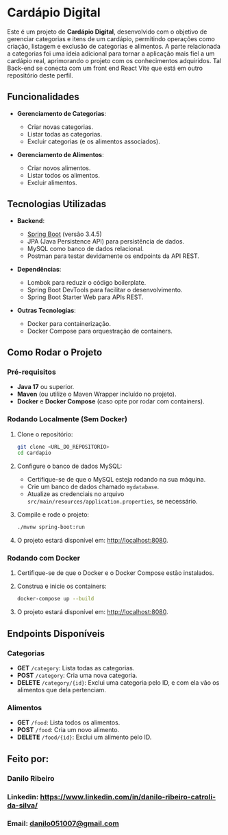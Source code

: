 # Cardápio Digital

Este é um projeto de **Cardápio Digital**, desenvolvido com o objetivo de gerenciar categorias e itens de um cardápio, permitindo operações como criação, listagem e exclusão de categorias e alimentos. A parte relacionada a categorias foi uma ideia adicional para tornar a aplicação mais fiel a um cardápio real, aprimorando o projeto com os conhecimentos adquiridos. Tal Back-end se conecta com um front end React Vite que está em outro repositório deste perfil.

## Funcionalidades

- **Gerenciamento de Categorias**:
  - Criar novas categorias.
  - Listar todas as categorias.
  - Excluir categorias (e os alimentos associados).

- **Gerenciamento de Alimentos**:
  - Criar novos alimentos.
  - Listar todos os alimentos.
  - Excluir alimentos.

## Tecnologias Utilizadas

- **Backend**:
  - [Spring Boot](https://spring.io/projects/spring-boot) (versão 3.4.5)
  - JPA (Java Persistence API) para persistência de dados.
  - MySQL como banco de dados relacional.
  - Postman para testar devidamente os endpoints da API REST.

- **Dependências**:
  - Lombok para reduzir o código boilerplate.
  - Spring Boot DevTools para facilitar o desenvolvimento.
  - Spring Boot Starter Web para APIs REST.

- **Outras Tecnologias**:
  - Docker para containerização.
  - Docker Compose para orquestração de containers.

## Como Rodar o Projeto

### Pré-requisitos

- **Java 17** ou superior.
- **Maven** (ou utilize o Maven Wrapper incluído no projeto).
- **Docker** e **Docker Compose** (caso opte por rodar com containers).

### Rodando Localmente (Sem Docker)

1. Clone o repositório:
   ```bash
   git clone <URL_DO_REPOSITORIO>
   cd cardapio
   ```

2. Configure o banco de dados MySQL:
   - Certifique-se de que o MySQL esteja rodando na sua máquina.
   - Crie um banco de dados chamado `mydatabase`.
   - Atualize as credenciais no arquivo `src/main/resources/application.properties`, se necessário.

3. Compile e rode o projeto:
   ```bash
   ./mvnw spring-boot:run
   ```

4. O projeto estará disponível em: [http://localhost:8080](http://localhost:8080).

### Rodando com Docker

1. Certifique-se de que o Docker e o Docker Compose estão instalados.

2. Construa e inicie os containers:
   ```bash
   docker-compose up --build
   ```

3. O projeto estará disponível em: [http://localhost:8080](http://localhost:8080).

## Endpoints Disponíveis

### Categorias
- **GET** `/category`: Lista todas as categorias.
- **POST** `/category`: Cria uma nova categoria.
- **DELETE** `/category/{id}`: Exclui uma categoria pelo ID, e com ela vão os alimentos que dela pertenciam.

### Alimentos
- **GET** `/food`: Lista todos os alimentos.
- **POST** `/food`: Cria um novo alimento.
- **DELETE** `/food/{id}`: Exclui um alimento pelo ID.

## Feito por:
### Danilo Ribeiro 
### Linkedin: https://www.linkedin.com/in/danilo-ribeiro-catroli-da-silva/
### Email: danilo051007@gmail.com


